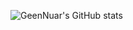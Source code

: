 ![GeenNuar's GitHub stats](https://github-readme-stats-geennuars-projects.vercel.app/api?username=geennuar&show_icons=true&theme=blueberry&rank_icon=github&include_all_commits&show=prs_merged,prs_merged_percentage)
